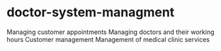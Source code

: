 # doctor-system-managment


Managing customer appointments
Managing doctors and their working hours
Customer management
Management of medical clinic services
